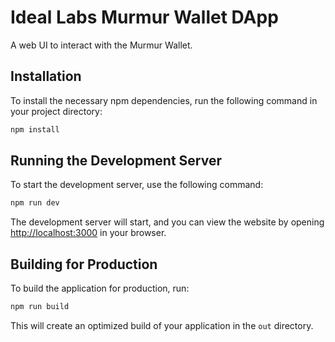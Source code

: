 # Ideal Labs Murmur Wallet DApp

A web UI to interact with the Murmur Wallet.

## Installation

To install the necessary npm dependencies, run the following command in your project directory:

```bash
npm install
```

## Running the Development Server

To start the development server, use the following command:

```bash
npm run dev
```

The development server will start, and you can view the website by opening [http://localhost:3000](http://localhost:3000) in your browser.

## Building for Production

To build the application for production, run:

```bash
npm run build
```

This will create an optimized build of your application in the `out` directory.

